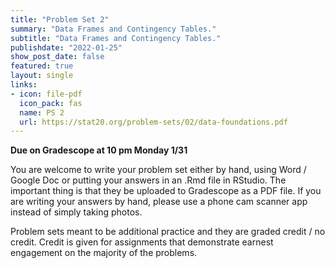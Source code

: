 ```yaml
---
title: "Problem Set 2"
summary: "Data Frames and Contingency Tables."
subtitle: "Data Frames and Contingency Tables."
publishdate: "2022-01-25"
show_post_date: false
featured: true
layout: single
links:
- icon: file-pdf
  icon_pack: fas
  name: PS 2
  url: https://stat20.org/problem-sets/02/data-foundations.pdf
---
```


**Due on Gradescope at 10 pm Monday 1/31**

You are welcome to write your problem set either by hand, using Word / Google Doc or putting your answers in an .Rmd file in RStudio. The important thing is that they be uploaded to Gradescope as a PDF file. If you are writing your answers by hand, please use a phone cam scanner app instead of simply taking photos.

Problem sets meant to be additional practice and they are graded credit / no credit. Credit is given for assignments that demonstrate earnest engagement on the majority of the problems.